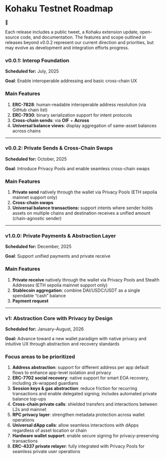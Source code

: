 # Kohaku Testnet Roadmap

<aside>
🚢

Each release includes a public tweet, a Kohaku extension update, open-source code, and documentation. The features and scope outlined in releases beyond v0.0.2 represent our current direction and priorities, but may evolve as development and integration efforts progress.

</aside>

### **v0.0.1: Interop Foundation**

**Scheduled for:** July, 2025

**Goal**: Enable interoperable addressing and basic cross-chain UX

### Main Features

1. **ERC-7828**: human-readable interoperable address resolution (via GitHub chain list)
2. **ERC-7930**: binary serialization support for intent protocols
3. **Cross-chain sends**: via **OIF** + **Across**
4. **Universal balance views**: display aggregation of same-asset balances across chains

---

### **v0.0.2: Private Sends & Cross-Chain Swaps**

**Scheduled for:** October, 2025

**Goal**: Introduce Privacy Pools and enable seamless cross-chain swaps

### Main Features

1. **Private send** natively through the wallet via Privacy Pools (ETH sepolia mainnet support only)
2. **Cross-chain swaps**
3. **Universal balance transactions:** support intents where sender holds assets on multiple chains and destination receives a unified amount (chain-agnostic sender)

---

### **v1.0.0: Private Payments & Abstraction Layer**

**Scheduled for:** December, 2025

**Goal**: Support unified payments and private receive

### Main Features

1. **Private receive** natively through the wallet via Privacy Pools and Stealth Addresses (ETH sepolia mainnet support only)
2. **Stablecoin aggregation**: combine DAI/USDC/USDT as a single spendable “cash” balance
3. **Payment request**

---

### **v1: Abstraction Core with Privacy by Design**

**Scheduled for:** January–August, 2026

**Goal:** Advance toward a new wallet paradigm with native privacy and intuitive UX through abstraction and recovery standards

### Focus areas to be prioritized

1. **Address abstraction**: support for different address per app default flows to enhance app-level isolation and privacy
2. **ERC-7702 social recovery**: native support for smart EOA recovery, including zk-wrapped guardians
3. **Session keys & gas abstraction**: reduce friction for recurring transactions and enable delegated signing; includes automated private balance top-ups
4. **Cross-chain private calls**: shielded transfers and interactions between L2s and mainnet
5. **RPC privacy layer**: strengthen metadata protection across wallet operations
6. **Universal dApp calls**: allow seamless interactions with dApps regardless of asset location or chain
7. **Hardware wallet support**: enable secure signing for privacy-preserving transactions
8. **ERC-4337 private relayer**: fully integrated with Privacy Pools for seamless private user operations
